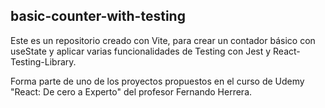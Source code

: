 ## basic-counter-with-testing
Este es un repositorio creado con Vite, para crear un contador básico con useState y aplicar varias funcionalidades de Testing con Jest y React-Testing-Library.

Forma parte de uno de los proyectos propuestos en el curso de Udemy "React: De cero a Experto" del profesor Fernando Herrera.
